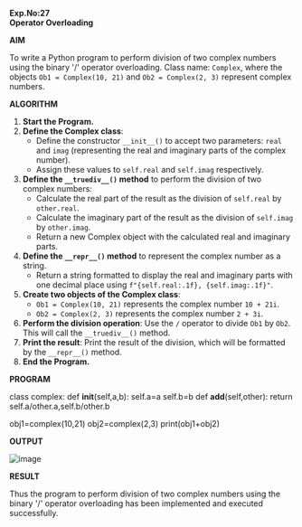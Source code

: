 **Exp.No:27  
Operator Overloading**

**AIM** 

To write a Python program to perform division of two complex numbers using the binary '/' operator overloading. Class name: `Complex`, where the objects `Ob1 = Complex(10, 21)` and `Ob2 = Complex(2, 3)` represent complex numbers.

**ALGORITHM**

1. **Start the Program.**
2. **Define the Complex class**:
   - Define the constructor `__init__()` to accept two parameters: `real` and `imag` (representing the real and imaginary parts of the complex number).
   - Assign these values to `self.real` and `self.imag` respectively.
3. **Define the `__truediv__()` method** to perform the division of two complex numbers:
   - Calculate the real part of the result as the division of `self.real` by `other.real`.
   - Calculate the imaginary part of the result as the division of `self.imag` by `other.imag`.
   - Return a new Complex object with the calculated real and imaginary parts.
4. **Define the `__repr__()` method** to represent the complex number as a string.
   - Return a string formatted to display the real and imaginary parts with one decimal place using `f"{self.real:.1f}, {self.imag:.1f}"`.
5. **Create two objects of the Complex class**:
   - `Ob1 = Complex(10, 21)` represents the complex number `10 + 21i`.
   - `Ob2 = Complex(2, 3)` represents the complex number `2 + 3i`.
6. **Perform the division operation**: Use the `/` operator to divide `Ob1` by `Ob2`. This will call the `__truediv__()` method.
7. **Print the result**: Print the result of the division, which will be formatted by the `__repr__()` method.
8. **End the Program.**

**PROGRAM**

class complex:
    def __init__(self,a,b):
        self.a=a
        self.b=b
    def __add__(self,other):
        return self.a/other.a,self.b/other.b
        
obj1=complex(10,21)
obj2=complex(2,3)
print(obj1+obj2)

**OUTPUT**

![image](https://github.com/user-attachments/assets/1d897d23-a998-408d-900b-27bc80f6fe08)


**RESULT**

Thus the program to perform division of two complex numbers using the binary '/' operator overloading has been implemented and executed successfully.

